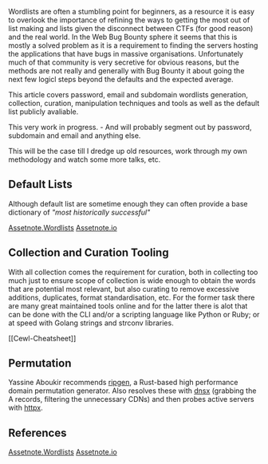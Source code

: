 
Wordlists are often a stumbling point for beginners, as a resource it is easy to overlook the importance of refining the ways to getting the most out of list making and lists given the disconnect between CTFs (for good reason) and the real world. In the Web Bug Bounty sphere it seems that this is mostly a solved problem as it is a requirement to finding the servers hosting the applications that have bugs in massive organisations. Unfortunately much of that community is very secretive for obvious reasons, but the methods are not really and generally with Bug Bounty it about going the next few logicl steps beyond the defaults and the expected average. 

This article covers password, email and subdomain wordlists generation, collection, curation, manipulation techniques and tools as well as the default list publicly avaliable. 

This very work in progress. - And will probably segment out by password, subdomain and email and anything else.

This will be the case till I dredge up old resources, work through my own methodology and watch some more talks, etc.


## Default Lists

Although default list are sometime enough they can often provide a base dictionary of *"most historically successful"*

[Assetnote.Wordlists](https://github.com/assetnote/wordlists)
[Assetnote.io](https://wordlists.assetnote.io/)

## Collection and Curation Tooling

With all collection comes the requirement for curation, both in collecting too much just to ensure scope of collection is wide enough to obtain the words that are potential most relevant, but also curating to remove excessive additions, duplicates, format standardisation, etc. For the former task there are many great maintained tools online and for the latter there is alot that can be done with the CLI and/or a scripting language like Python or Ruby; or at speed with Golang strings and strconv libraries.

[[Cewl-Cheatsheet]]


## Permutation

Yassine Aboukir recommends [ripgen](https://github.com/resyncgg/ripgen), a Rust-based high performance domain permutation generator. Also resolves these with [dnsx](https://github.com/projectdiscovery/dnsx) (grabbing the A records, filtering the unnecessary CDNs) and then probes active servers with [httpx](https://github.com/projectdiscovery/httpx). 


## References


[Assetnote.Wordlists](https://github.com/assetnote/wordlists)
[Assetnote.io](https://wordlists.assetnote.io/)

